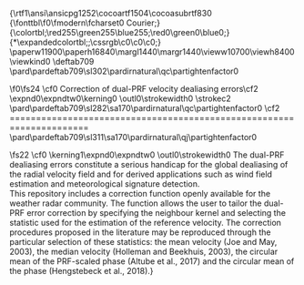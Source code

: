 {\rtf1\ansi\ansicpg1252\cocoartf1504\cocoasubrtf830
{\fonttbl\f0\fmodern\fcharset0 Courier;}
{\colortbl;\red255\green255\blue255;\red0\green0\blue0;}
{\*\expandedcolortbl;;\cssrgb\c0\c0\c0;}
\paperw11900\paperh16840\margl1440\margr1440\vieww10700\viewh8400\viewkind0
\deftab709
\pard\pardeftab709\sl302\pardirnatural\qc\partightenfactor0

\f0\fs24 \cf0 Correction of dual-PRF velocity dealiasing errors\cf2 \expnd0\expndtw0\kerning0
\outl0\strokewidth0 \strokec2 \
\pard\pardeftab709\sl282\sa170\pardirnatural\qc\partightenfactor0
\cf2 =====================================================================\
\pard\pardeftab709\sl311\sa170\pardirnatural\qj\partightenfactor0

\fs22 \cf0 \kerning1\expnd0\expndtw0 \outl0\strokewidth0 The dual-PRF dealiasing errors constitute a serious handicap for the global dealiasing of the radial velocity field and for derived applications such as wind field estimation and meteorological signature detection. \
This repository includes a correction function openly available for the weather radar community. The function allows the user to tailor the dual-PRF error correction by specifying the neighbour kernel and selecting the statistic used for the estimation of the reference velocity. The correction procedures proposed in the literature may be reproduced through the particular selection of these statistics: the mean velocity (Joe and May, 2003), the median velocity (Holleman and Beekhuis, 2003), the circular mean of the PRF-scaled phase (Altube et al., 2017) and the circular mean of the phase (Hengstebeck et al., 2018).}